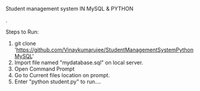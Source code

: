 Student management system IN MySQL & PYTHON

.


Steps to Run:
1. git clone 'https://github.com/Vinaykumarujee/StudentManagementSystemPythonMySQL'
2. Import file named "mydatabase.sql" on local server.
3. Open Command Prompt
4. Go to Current files location on prompt.
5. Enter "python student.py" to run....
